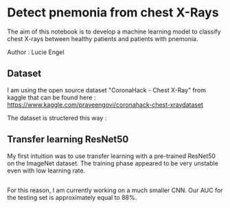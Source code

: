 # Detect pnemonia from chest X-Rays 

The aim of this notebook is to develop a machine learning model to classify chest X-rays between healthy patients and patients with pnemonia. 

Author : Lucie Engel

## Dataset 

I am using the open source dataset "CoronaHack - Chest X-Ray" from kaggle that can be found here : https://www.kaggle.com/praveengovi/coronahack-chest-xraydataset

The dataset is structered this way :

## Transfer learning ResNet50

My first intuition was to use transfer learning with a pre-trained ResNet50 on the ImageNet dataset. The training phase appeared to be very unstable even with low learning rate. 

## 
For this reason, I am currently working on a much smaller CNN. Our AUC for the testing set is approximately equal to 88%. 


